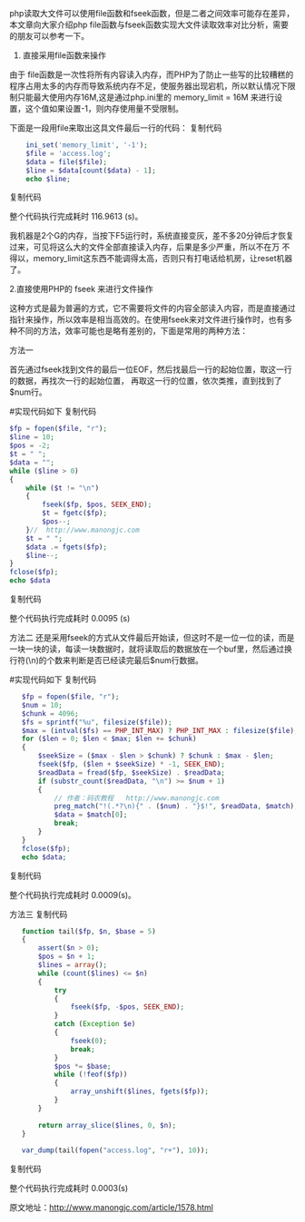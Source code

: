php读取大文件可以使用file函数和fseek函数，但是二者之间效率可能存在差异，本文章向大家介绍php file函数与fseek函数实现大文件读取效率对比分析，需要的朋友可以参考一下。

1. 直接采用file函数来操作

由于 file函数是一次性将所有内容读入内存，而PHP为了防止一些写的比较糟糕的程序占用太多的内存而导致系统内存不足，使服务器出现宕机，所以默认情况下限制只能最大使用内存16M,这是通过php.ini里的 memory_limit = 16M 来进行设置，这个值如果设置-1，则内存使用量不受限制。

下面是一段用file来取出这具文件最后一行的代码：
复制代码

```php
    ini_set('memory_limit', '-1');
    $file = 'access.log';
    $data = file($file);
    $line = $data[count($data) - 1];
    echo $line;
```

复制代码

整个代码执行完成耗时 116.9613 (s)。

我机器是2个G的内存，当按下F5运行时，系统直接变灰，差不多20分钟后才恢复过来，可见将这么大的文件全部直接读入内存，后果是多少严重，所以不在万 不得以，memory_limit这东西不能调得太高，否则只有打电话给机房，让reset机器了。

 

2.直接使用PHP的 fseek 来进行文件操作

这种方式是最为普遍的方式，它不需要将文件的内容全部读入内容，而是直接通过指针来操作，所以效率是相当高效的。在使用fseek来对文件进行操作时，也有多种不同的方法，效率可能也是略有差别的，下面是常用的两种方法：

方法一

首先通过fseek找到文件的最后一位EOF，然后找最后一行的起始位置，取这一行的数据，再找次一行的起始位置， 再取这一行的位置，依次类推，直到找到了$num行。

#实现代码如下
复制代码

```php
$fp = fopen($file, "r");
$line = 10;
$pos = -2;
$t = " ";
$data = "";
while ($line > 0)
{
    while ($t != "\n")
    {
        fseek($fp, $pos, SEEK_END);
        $t = fgetc($fp);
        $pos--;
    }//  http://www.manongjc.com
    $t = " ";
    $data .= fgets($fp);
    $line--;
}
fclose($fp);
echo $data
```

复制代码

整个代码执行完成耗时 0.0095 (s)

 
方法二
还是采用fseek的方式从文件最后开始读，但这时不是一位一位的读，而是一块一块的读，每读一块数据时，就将读取后的数据放在一个buf里，然后通过换 行符(\n)的个数来判断是否已经读完最后$num行数据。

#实现代码如下
复制代码

```php
   $fp = fopen($file, "r");
   $num = 10;
   $chunk = 4096;
   $fs = sprintf("%u", filesize($file));
   $max = (intval($fs) == PHP_INT_MAX) ? PHP_INT_MAX : filesize($file);
   for ($len = 0; $len < $max; $len += $chunk)
   {
       $seekSize = ($max - $len > $chunk) ? $chunk : $max - $len;
       fseek($fp, ($len + $seekSize) * -1, SEEK_END);
       $readData = fread($fp, $seekSize) . $readData;
       if (substr_count($readData, "\n") >= $num + 1)
       {
           // 作者：码农教程   http://www.manongjc.com
           preg_match("!(.*?\n){" . ($num) . "}$!", $readData, $match);
           $data = $match[0];
           break;
       }
   }
   fclose($fp);
   echo $data;
```

复制代码

整个代码执行完成耗时 0.0009(s)。

 

方法三
复制代码

```php
   function tail($fp, $n, $base = 5)
   {
       assert($n > 0);
       $pos = $n + 1;
       $lines = array();
       while (count($lines) <= $n)
       {
           try
           {
               fseek($fp, -$pos, SEEK_END);
           }
           catch (Exception $e)
           {
               fseek(0);
               break;
           }
           $pos *= $base;
           while (!feof($fp))
           {
               array_unshift($lines, fgets($fp));
           }
       }
    
       return array_slice($lines, 0, $n);
   }
    
   var_dump(tail(fopen("access.log", "r+"), 10));
```

复制代码

整个代码执行完成耗时 0.0003(s)

 

原文地址：http://www.manongjc.com/article/1578.html